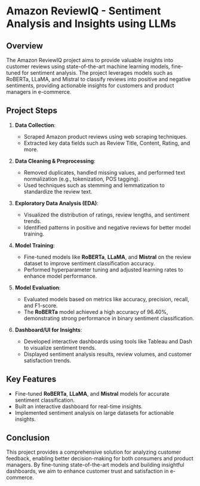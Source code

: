 # Amazon ReviewIQ - Sentiment Analysis and Insights using LLMs

## Overview

The Amazon ReviewIQ project aims to provide valuable insights into customer reviews using state-of-the-art machine learning models, fine-tuned for sentiment analysis. The project leverages models such as RoBERTa, LLaMA, and Mistral to classify reviews into positive and negative sentiments, providing actionable insights for customers and product managers in e-commerce.

## Project Steps

1. **Data Collection**: 
   - Scraped Amazon product reviews using web scraping techniques.
   - Extracted key data fields such as Review Title, Content, Rating, and more.

2. **Data Cleaning & Preprocessing**:
   - Removed duplicates, handled missing values, and performed text normalization (e.g., tokenization, POS tagging).
   - Used techniques such as stemming and lemmatization to standardize the review text.

3. **Exploratory Data Analysis (EDA)**:
   - Visualized the distribution of ratings, review lengths, and sentiment trends.
   - Identified patterns in positive and negative reviews for better model training.

4. **Model Training**:
   - Fine-tuned models like **RoBERTa**, **LLaMA**, and **Mistral** on the review dataset to improve sentiment classification accuracy.
   - Performed hyperparameter tuning and adjusted learning rates to enhance model performance.

5. **Model Evaluation**:
   - Evaluated models based on metrics like accuracy, precision, recall, and F1-score.
   - The **RoBERTa** model achieved a high accuracy of 96.40%, demonstrating strong performance in binary sentiment classification.

6. **Dashboard/UI for Insights**:
   - Developed interactive dashboards using tools like Tableau and Dash to visualize sentiment trends.
   - Displayed sentiment analysis results, review volumes, and customer satisfaction trends.

## Key Features
- Fine-tuned **RoBERTa**, **LLaMA**, and **Mistral** models for accurate sentiment classification.
- Built an interactive dashboard for real-time insights.
- Implemented sentiment analysis on large datasets for actionable insights.


## Conclusion

This project provides a comprehensive solution for analyzing customer feedback, enabling better decision-making for both consumers and product managers. By fine-tuning state-of-the-art models and building insightful dashboards, we aim to enhance customer trust and satisfaction in e-commerce.
